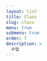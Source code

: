 ```yaml
---
layout: list
title: Class
slug: class
menu: true
submenu: true
order: 7
description: >
  수업
---
```

